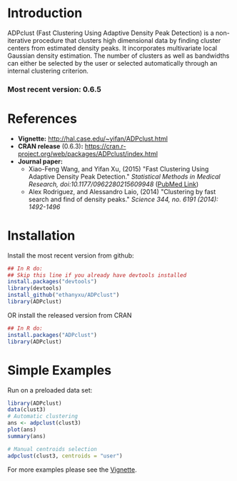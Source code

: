 # Introduction
ADPclust (Fast Clustering Using Adaptive Density Peak Detection) is a non-iterative procedure that clusters high dimensional data by finding cluster centers from estimated density peaks. It incorporates multivariate local Gaussian density estimation. The number of clusters as well as bandwidths can either be selected by the user or selected automatically through an internal clustering criterion.

### Most recent version: 0.6.5

# References
* **Vignette:** http://hal.case.edu/~yifan/ADPclust.html
* **CRAN release** (0.6.3)**:** https://cran.r-project.org/web/packages/ADPclust/index.html 
* **Journal paper:** 
  * Xiao-Feng Wang, and Yifan Xu, (2015) "Fast Clustering Using Adaptive Density Peak Detection." *Statistical Methods in Medical Research, doi:10.1177/0962280215609948* ([PubMed Link](http://www.ncbi.nlm.nih.gov/pubmed/26475830))
  * Alex Rodriguez, and Alessandro Laio, (2014) "Clustering by fast search and find of density peaks." *Science 344, no. 6191 (2014): 1492-1496*

# Installation
Install the most recent version from github:
```R
## In R do:
## Skip this line if you already have devtools installed
install.packages("devtools")
library(devtools)
install_github("ethanyxu/ADPclust")
library(ADPclust)
```

OR install the released version from CRAN
```R
## In R do:
install.packages("ADPclust")
library(ADPclust)
```

# Simple Examples
Run on a preloaded data set:
```R
library(ADPclust)
data(clust3)
# Automatic clustering
ans <- adpclust(clust3)
plot(ans)
summary(ans)

# Manual centroids selection
adpclust(clust3, centroids = "user")
```
For more examples please see the [Vignette](http://hal.case.edu/~yifan/ADPclust.html).
